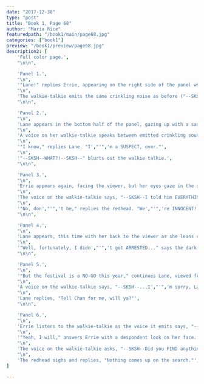 ```yaml
---
date: "2017-12-30"
type: "post"
title: "Book 1, Page 68"
author: "Maria Rice"
featuredpath: "/book1/main/page68.jpg"
categories: ["book1"]
preview: "/book1/preview/page68.jpg"
description2: [
    'Full color page.',
    "\n\n",

    'Panel 1.',
    "\n",
    '"Lane!" replies Errie, appearing on the right side of the panel while holding up her gray walkie-talkie to her right ear. Viewed from her left, she holds up her left hand to the receiver. She catches herself and then continues, "--Um, ROGER...Did you watch the news?"', 
    "\n",
    'The walkie-talkie emits the same crinkling noise as before ("--SKSH--") and a voice replies, followed by another crinkling noise, "No, over--SKSH--"',
    "\n\n",

    'Panel 2.',
    "\n",
    'Lane appears in the bottom half of the panel, gazing up with a sad look on her face as she holds up to her right ear a gray walkie-talkie of the same model as Errie',"'",'s. The background appears dark behind her, making her blue t-shirt stand out.',
    "\n",
    'A voice on her walkie-talkie speaks between emitted crinkling sounds, saying, "--SKSH--Sheriff thinks the ash is a PRANK! --SKSH--"',
    "\n",
    '"I know," replies Lane. "I',"'",'m a SUSPECT, over."',
    "\n",
    '"--SKSH--WHAT?!--SKSH--" blurts out the walkie talkie.',
    "\n\n",

    'Panel 3.',
    "\n",
    'Errie appears again, facing the viewer, but her eyes gaze in the direction of the walkie-talkie near her face. Her left hand rests on her cheek in a worried manner.',
    "\n",
    'The voice on the walkie-talkie says, "--SKSH--I told him EVERYTHING, but he didn',"'",'t believe me. You',"'",'re a suspect too. I',"'",'m sorry, Errie. --SKSH--"',
    "\n",
    '"No, don',"'",'t be," replies the redhead. "We',"'",'re INNOCENT! I just wish I didn',"'",'t get you involved."',
    "\n\n",

    'Panel 4.',
    "\n",
    'Lane appears, this time with her back to the viewer as she leans up against a white-framed window. She gazes out at the night scene outside, where pink and yellow fireworks pop in the night sky in the distance.',
    "\n",
    '"Well, fortunately, I didn',"'",'t get ARRESTED..." says the dark-haired girl.',
    "\n\n",

    'Panel 5.',
    "\n",
    '"But the festival is a NO-GO this year," continues Lane, viewed from her right as she continues to gaze out the window. The walkie-talkie partially obscures her face, but her right eye looks up longingly at the green and purple fireworks that can be seen exploding in the sky.',
    "\n",
    'A voice on the walkie-talkie says, "--SKSH--...I',"'",'m sorry, Lane...over. --SKSH--"',
    "\n",
    'Lane replies, "Tell Chan for me, will ya?"',
    "\n\n",

    'Panel 6.',
    "\n",
    'Errie listens to the walkie-talkie as the voice it emits says, "--SKSH--Phone',"'",'s taken away. --SKSH--"',
    "\n",
    '"Yeah, I will," answers Errie with a despondent look on her face. She lowers her left hand, palm up, as she speaks.',
    "\n",
    'The voice on the walkie-talkie asks, "--SKSH--Did you FIND anything? --SKSH--"',
    "\n",
    'The redhead sighs and replies, "Nothing comes up on the search."',
]

---
```


